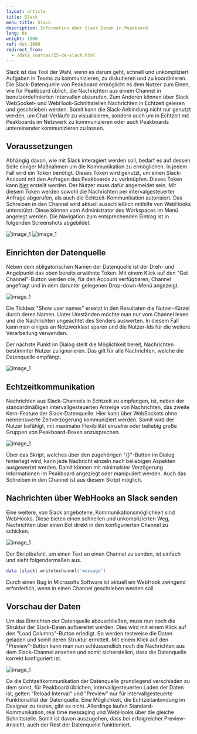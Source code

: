 ```yaml
---
layout: article
title: Slack
menu_title: Slack
description: Information über Slack Daten in Peakboard
lang: de
weight: 1900
ref: dat-1900
redirect_from:
  - /data_sources/25-de-slack.html
---
```

Slack ist das Tool der Wahl, wenn es darum geht, schnell und unkompliziert Aufgaben in Teams zu kommunizieren, zu diskutieren und zu koordinieren. Die Slack-Datenquelle von Peakboard ermöglicht es dem Nutzer zum Einen, wie für Peakboard üblich, die Nachrichten aus einem Channel in benutzerdefinierten Intervallen abzurufen. Zum Anderen können über Slack WebSocket- und WebHook-Schnittstellen Nachrichten in Echtzeit gelesen und geschrieben werden. Somit kann die Slack-Anbindung nicht nur genutzt werden, um Chat-Verläufe zu visualisieren, sondern auch um in Echtzeit mit Peakboards im Netzwerk zu kommunizieren oder auch Peakboards untereinander kommunizieren zu lassen.

## Voraussetzungen

Abhängig davon, wie mit Slack interagiert werden soll, bedarf es auf dessen Seite einiger Maßnahmen um die Kommunikation zu ermöglichen.
In jedem Fall wird ein Token benötigt. Dieses Token wird genutzt, um einen Slack-Account mit den Anfragen des Peakboards zu verknüpfen. Dieses Token kann [hier](https://api.slack.com/custom-integrations/legacy-tokens) erstellt werden. Der Nutzer muss dafür angemeldet sein.
Mit diesem Token werden sowohl die Nachrichten per intervalgesteuerter Anfrage abgerufen, als auch die Echtzeit-Kommunikation autorisiert.
Das Schreiben in den Channel wird aktuell ausschließlich mithilfe von WebHooks unterstützt. Diese können vom Administrator des Workspaces im Menü angelegt werden. Die Navigation zum entsprechenden Eintrag ist in folgenden Screenshots abgebildet.

![image_1](/assets/images/Data_Sources/Slack/Datenquelle_Slack_00_WebHook.png)
![image_1](/assets/images/Data_Sources/Slack/Datenquelle_Slack_01_WebHook2.png)

## Einrichten der Datenquelle

Neben dem obligatorischen Namen der Datenquelle ist der Dreh- und Angelpunkt das oben bereits erwähnte Token. Mit einem Klick auf den "Get Channel"-Button werden die, für den Account verfügbaren, Channel angefragt und in dem darunter gelegenen Drop-down-Menü angezeigt.

![image_1](/assets/images/Data_Sources/Slack/Datenquelle_Slack_02_GetChannel.png)

Die Tickbox "Show user names" ersetzt in den Resultaten die Nutzer-Kürzel durch deren Namen. Unter Umständen möchte man nur vom Channel lesen und die Nachrichten ungeachtet des Senders auswerten. In diesem Fall kann man einiges an Netzwerklast sparen und die Nutzer-Ids für die weitere Verarbeitung verwenden.

Der nächste Punkt im Dialog stellt die Möglichkeit bereit, Nachrichten bestimmter Nutzer zu ignorieren. Das gilt für alle Nachrichten, welche die Datenquelle empfängt.

![image_1](/assets/images/Data_Sources/Slack/Datenquelle_Slack_03_UserList.png)

## Echtzeitkommunikation

Nachrichten aus Slack-Channels in Echtzeit zu empfangen, ist, neben der standardmäßigen intervallgesteuerten Anzeige von Nachrichten, das zweite Kern-Feature der Slack-Datenquelle. Hier kann über WebSockets ohne nennenswerte Zeitverzögerung kommuniziert werden. Somit wird der Nutzer befähigt, mit maximaler Flexibilität einzelne oder beliebig große Gruppen von Peakboard-Boxen anzusprechen.

![image_1](/assets/images/Data_Sources/Slack/Datenquelle_Slack_04_RTM.png)

Über das Skript, welches über den zugehörigen "{}"-Button im Dialog hinterlegt wird, kann jede Nachricht einzeln nach beliebigen Aspekten ausgewertet werden. Damit können mit minimalster Verzögerung Informationen im Peakboard angeziegt oder manipuliert werden. Auch das Schreiben in den Channel ist aus diesem Skript möglich.

## Nachrichten über WebHooks an Slack senden

Eine weitere, von Slack angebotene, Kommunikationsmöglichkeit sind WebHooks. Diese bieten einen schnellen und unkomplizierten Weg, Nachrichten über einen Bot direkt in den konfigurierten Channel zu schicken.

![image_1](/assets/images/Data_Sources/Slack/Datenquelle_Slack_05_WebHookSection.png)

Der Skriptbefehl, um einen Text an einen Channel zu senden, ist einfach und sieht folgendermaßen aus.
```lua
data.[slack].writetochannel('message')
```
Durch einen Bug in Microsofts Software ist aktuell ein WebHook zwingend erforderlich, wenn in einen Channel geschrieben werden soll.

## Vorschau der Daten

Um das Einrichten der Datenquelle abzuschließen, muss nun noch die Struktur der Slack-Daten aufbereitet werden. Dies wird mit einem Klick auf den "Load Columns"-Button erledigt. So werden testweise die Daten geladen und somit deren Struktur ermittelt.
Mit einem Klick auf den "Preview"-Button kann man nun schlussendlich noch die Nachrichten aus dem Slack-Channel ansehen und somit sicherstellen, dass die Datenquelle korrekt konfiguriert ist.

![image_1](/assets/images/Data_Sources/Slack/Datenquelle_Slack_06_Preview.png)

Da die Echtzeitkommunikation der Datenquelle grundlegend verschieden zu dem sonst, für Peakboard üblichen, intervallgesteuerten Laden der Daten ist, gelten "Reload Interval" und "Preview" nur für intervallgesteuerte Funktionalität der Datenquelle. Eine Möglichkeit, die Echtzeitanbindung im Designer zu testen, gibt es nicht. Allerdings laufen Standard-Kommunikation, real time messaging und WebHooks über die gleiche Schnittstelle. Somit ist davon auszugehen, dass bei erfolgreicher Preview-Ansicht, auch der Rest der Datenquelle funktioniert.